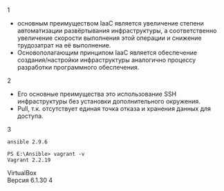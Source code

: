 1  
- основным преимуществом IaaC является увеличение степени автоматизации развёртывания инфраструктуры, а
соответственно увеличение скорости выполнения этой операции и снижение трудозатрат на её выполнение.  
- Основополагающим принципом IaaC является обеспечение создания/настройки инфраструктуры аналогично процессу разработки 
программного обеспечения.  
  
2
- Его основные преимущества это использование SSH инфраструктуры без установки дополнительного окружения. 
- Pull, т.к. отсутствует единая точка отказа и хранения данных для доступа.  

3  
```vagrant@server1:~$ ansible --version
ansible 2.9.6
```  
```
PS E:\Ansible> vagrant -v
Vagrant 2.2.19
```
VirtualBox  
Версия 6.1.30
4
